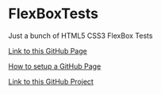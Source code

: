 # FlexBoxTests
Just a bunch of HTML5 CSS3 FlexBox Tests

[Link to this GitHub Page](http://sammela.github.io/FlexBoxTests)

[How to setup a GitHub Page](https://pages.github.com/)

[Link to this GitHub Project](https://github.com/SamMela/FlexBoxTests)


